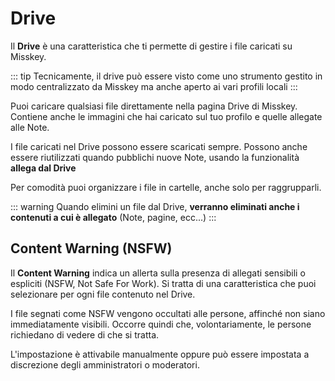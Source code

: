 # Drive

Il **Drive** è una caratteristica che ti permette di gestire i file caricati su Misskey.

::: tip
Tecnicamente, il drive può essere visto come uno strumento gestito in modo centralizzato da Misskey ma anche aperto ai vari profili locali
:::

Puoi caricare qualsiasi file direttamente nella pagina Drive di Misskey. Contiene anche le immagini che hai caricato sul tuo profilo e quelle allegate alle Note.

I file caricati nel Drive possono essere scaricati sempre. Possono anche essere riutilizzati quando pubblichi nuove Note, usando la funzionalità **allega dal Drive**

Per comodità puoi organizzare i file in cartelle, anche solo per raggrupparli.

::: warning
Quando elimini un file dal Drive, **verranno eliminati anche i contenuti a cui è allegato** (Note, pagine, ecc...)
:::

## Content Warning (NSFW)

Il **Content Warning** indica un allerta sulla presenza di allegati sensibili o espliciti (NSFW, Not Safe For Work). Si tratta di una caratteristica che puoi selezionare per ogni file contenuto nel Drive.

I file segnati come NSFW vengono occultati alle persone, affinché non siano immediatamente visibili. Occorre quindi che, volontariamente, le persone richiedano di vedere di che si tratta.

L'impostazione è attivabile manualmente oppure può essere impostata a discrezione degli amministratori o moderatori.
